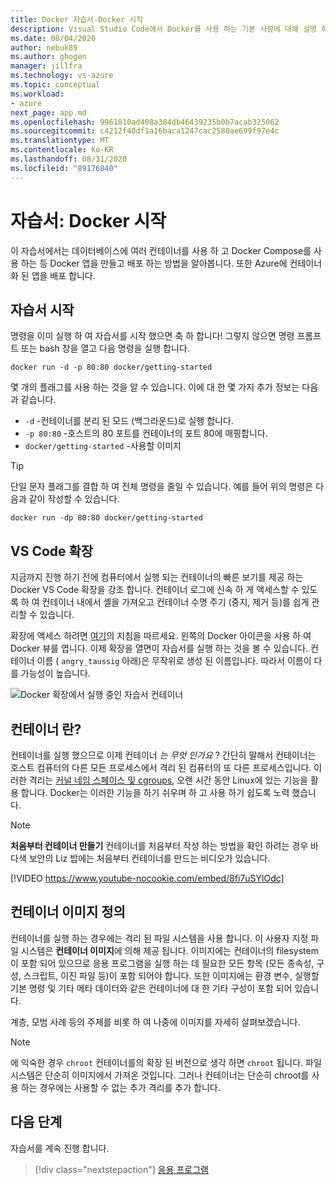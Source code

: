 ```yaml
---
title: Docker 자습서-Docker 시작
description: Visual Studio Code에서 Docker를 사용 하는 기본 사항에 대해 설명 하는 다단계 자습서입니다.
ms.date: 08/04/2020
author: nebuk89
ms.author: ghogen
manager: jillfra
ms.technology: vs-azure
ms.topic: conceptual
ms.workload:
- azure
next_page: app.md
ms.openlocfilehash: 9961810ad408a384db46439235b0b7acab325062
ms.sourcegitcommit: c4212f40df1a16baca1247cac2580ae699f97e4c
ms.translationtype: MT
ms.contentlocale: ko-KR
ms.lasthandoff: 08/31/2020
ms.locfileid: "89176840"
---
```

# <a name="tutorial-get-started-with-docker"></a>자습서: Docker 시작

이 자습서에서는 데이터베이스에 여러 컨테이너를 사용 하 고 Docker Compose를 사용 하는 등 Docker 앱을 만들고 배포 하는 방법을 알아봅니다. 또한 Azure에 컨테이너 화 된 앱을 배포 합니다.

## <a name="start-the-tutorial"></a>자습서 시작

명령을 이미 실행 하 여 자습서를 시작 했으면 축 하 합니다!  그렇지 않으면 명령 프롬프트 또는 bash 창을 열고 다음 명령을 실행 합니다.

```cli
docker run -d -p 80:80 docker/getting-started
```

몇 개의 플래그를 사용 하는 것을 알 수 있습니다. 이에 대 한 몇 가지 추가 정보는 다음과 같습니다.

- `-d` -컨테이너를 분리 된 모드 (백그라운드)로 실행 합니다.
- `-p 80:80` -호스트의 80 포트를 컨테이너의 포트 80에 매핑합니다.
- `docker/getting-started` -사용할 이미지

> [!TIP]
> 단일 문자 플래그를 결합 하 여 전체 명령을 줄일 수 있습니다.
> 예를 들어 위의 명령은 다음과 같이 작성할 수 있습니다.
>
> ```cli
> docker run -dp 80:80 docker/getting-started
> ```

## <a name="the-vs-code-extension"></a>VS Code 확장

지금까지 진행 하기 전에 컴퓨터에서 실행 되는 컨테이너의 빠른 보기를 제공 하는 Docker VS Code 확장을 강조 합니다. 컨테이너 로그에 신속 하 게 액세스할 수 있도록 하 여 컨테이너 내에서 셸을 가져오고 컨테이너 수명 주기 (중지, 제거 등)를 쉽게 관리할 수 있습니다.

확장에 액세스 하려면 [여기](https://code.visualstudio.com/docs/containers/overview)의 지침을 따르세요. 왼쪽의 Docker 아이콘을 사용 하 여 Docker 뷰를 엽니다. 이제 확장을 열면이 자습서를 실행 하는 것을 볼 수 있습니다. 컨테이너 이름 ( `angry_taussig` 아래)은 무작위로 생성 된 이름입니다. 따라서 이름이 다를 가능성이 높습니다.

![Docker 확장에서 실행 중인 자습서 컨테이너](media/vs-tutorial-in-extension.png)

## <a name="what-is-a-container"></a>컨테이너 란?

컨테이너를 실행 했으므로 이제 컨테이너 *는 무엇 인가요* ? 간단히 말해서 컨테이너는 호스트 컴퓨터의 다른 모든 프로세스에서 격리 된 컴퓨터의 또 다른 프로세스입니다. 이러한 격리는 [커널 네임 스페이스 및 cgroups](https://medium.com/@saschagrunert/demystifying-containers-part-i-kernel-space-2c53d6979504), 오랜 시간 동안 Linux에 있는 기능을 활용 합니다. Docker는 이러한 기능을 하기 쉬우며 하 고 사용 하기 쉽도록 노력 했습니다.

> [!NOTE]
> **처음부터 컨테이너 만들기** 컨테이너를 처음부터 작성 하는 방법을 확인 하려는 경우 바다색 보안의 Liz 밥에는 처음부터 컨테이너를 만드는 비디오가 있습니다.
>
> [!VIDEO https://www.youtube-nocookie.com/embed/8fi7uSYlOdc]

## <a name="what-is-a-container-image"></a>컨테이너 이미지 정의

컨테이너를 실행 하는 경우에는 격리 된 파일 시스템을 사용 합니다. 이 사용자 지정 파일 시스템은 **컨테이너 이미지**에 의해 제공 됩니다. 이미지에는 컨테이너의 filesystem이 포함 되어 있으므로 응용 프로그램을 실행 하는 데 필요한 모든 항목 (모든 종속성, 구성, 스크립트, 이진 파일 등)이 포함 되어야 합니다. 또한 이미지에는 환경 변수, 실행할 기본 명령 및 기타 메타 데이터와 같은 컨테이너에 대 한 기타 구성이 포함 되어 있습니다.

계층, 모범 사례 등의 주제를 비롯 하 여 나중에 이미지를 자세히 살펴보겠습니다.

> [!NOTE]
> 에 익숙한 경우 `chroot` 컨테이너를의 확장 된 버전으로 생각 하면 `chroot` 됩니다. 파일 시스템은 단순히 이미지에서 가져온 것입니다. 그러나 컨테이너는 단순히 chroot를 사용 하는 경우에는 사용할 수 없는 추가 격리를 추가 합니다.

## <a name="next-steps"></a>다음 단계

자습서를 계속 진행 합니다.

> [!div class="nextstepaction"]
> [응용 프로그램](your-application.md)
